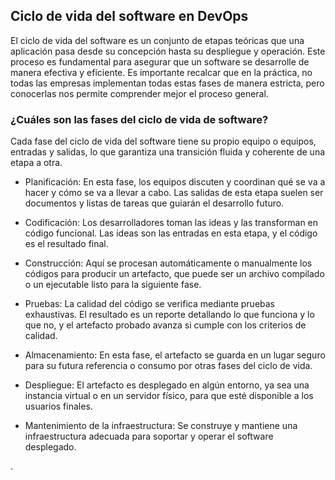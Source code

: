 <h2 align="left"> Ciclo de vida del software en DevOps </h2>

<p align="left"> El ciclo de vida del software es un conjunto de etapas teóricas que una aplicación pasa desde su concepción hasta su despliegue y operación. Este proceso es fundamental para asegurar que un software se desarrolle de manera efectiva y eficiente. Es importante recalcar que en la práctica, no todas las empresas implementan todas estas fases de manera estricta, pero conocerlas nos permite comprender mejor el proceso general. </p>

<h3 align="left"> ¿Cuáles son las fases del ciclo de vida de software? </h3>

<p align="left"> Cada fase del ciclo de vida del software tiene su propio equipo o equipos, entradas y salidas, lo que garantiza una transición fluida y coherente de una etapa a otra.

* Planificación: En esta fase, los equipos discuten y coordinan qué se va a hacer y cómo se va a llevar a cabo. Las salidas de esta etapa suelen ser documentos y listas de tareas que guiarán el desarrollo futuro.
* Codificación: Los desarrolladores toman las ideas y las transforman en código funcional. Las ideas son las entradas en esta etapa, y el código es el resultado final.

* Construcción: Aquí se procesan automáticamente o manualmente los códigos para producir un artefacto, que puede ser un archivo compilado o un ejecutable listo para la siguiente fase.

* Pruebas: La calidad del código se verifica mediante pruebas exhaustivas. El resultado es un reporte detallando lo que funciona y lo que no, y el artefacto probado avanza si cumple con los criterios de calidad.

* Almacenamiento: En esta fase, el artefacto se guarda en un lugar seguro para su futura referencia o consumo por otras fases del ciclo de vida.

* Despliegue: El artefacto es desplegado en algún entorno, ya sea una instancia virtual o en un servidor físico, para que esté disponible a los usuarios finales.

* Mantenimiento de la infraestructura: Se construye y mantiene una infraestructura adecuada para soportar y operar el software desplegado.

. </p>